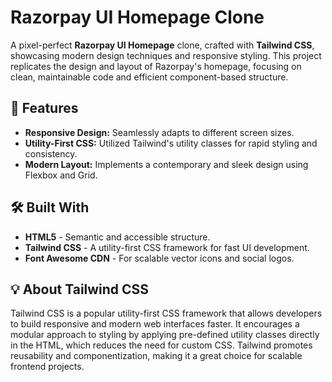 # Razorpay UI Homepage Clone

A pixel-perfect **Razorpay UI Homepage** clone, crafted with **Tailwind CSS**, showcasing modern design techniques and responsive styling. This project replicates the design and layout of Razorpay's homepage, focusing on clean, maintainable code and efficient component-based structure.

## 🚀 Features

- **Responsive Design:** Seamlessly adapts to different screen sizes.
- **Utility-First CSS:** Utilized Tailwind's utility classes for rapid styling and consistency.
- **Modern Layout:** Implements a contemporary and sleek design using Flexbox and Grid.

## 🛠️ Built With

- **HTML5** - Semantic and accessible structure.
- **Tailwind CSS** - A utility-first CSS framework for fast UI development.
- **Font Awesome CDN** - For scalable vector icons and social logos.

## 💡 About Tailwind CSS

Tailwind CSS is a popular utility-first CSS framework that allows developers to build responsive and modern web interfaces faster. It encourages a modular approach to styling by applying pre-defined utility classes directly in the HTML, which reduces the need for custom CSS. Tailwind promotes reusability and componentization, making it a great choice for scalable frontend projects.


